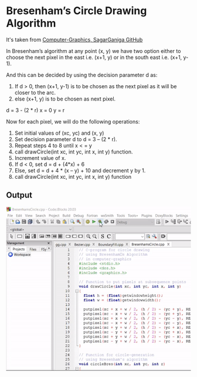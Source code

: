 # Bresenham’s Circle Drawing Algorithm

It's taken from [Computer-Graphics, SagarGaniga GitHub](https://github.com/SagarGaniga/computer-graphics)

In Bresenham’s algorithm at any point (x, y) we have two option either to choose the next pixel in the east i.e. (x+1, y) or in the south east i.e. (x+1, y-1).

And this can be decided by using the decision parameter d as:

1. If d > 0, then (x+1, y-1) is to be chosen as the next pixel as it will be closer to the arc.
2. else (x+1, y) is to be chosen as next pixel.

d = 3 - (2 * r)
x = 0
y = r

Now for each pixel, we will do the following operations:

1. Set initial values of (xc, yc) and (x, y)
2. Set decision parameter d to d = 3 – (2 * r).
3. Repeat steps 4 to 8 until x < = y
4. call drawCircle(int xc, int yc, int x, int y) function.
5. Increment value of x.
6. If d < 0, set d = d + (4*x) + 6
7. Else, set d = d + 4 * (x – y) + 10 and decrement y by 1.
8. call drawCircle(int xc, int yc, int x, int y) function

## Output

<!-- ![step1](https://github.com/actionanand/cppGraphicsExamples/blob/main/assets/gif/bresenhams-circle.gif) -->
![step1](https://raw.githubusercontent.com/actionanand/cppGraphicsExamples/main/assets/gif/bresenhams-circle.gif)
